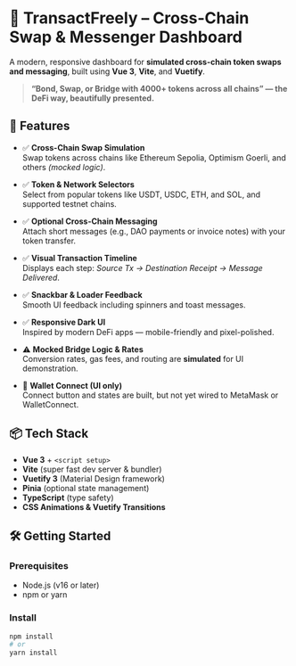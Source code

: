 # 🚀 TransactFreely – Cross-Chain Swap & Messenger Dashboard

A modern, responsive dashboard for **simulated cross-chain token swaps and messaging**, built using **Vue 3**, **Vite**, and **Vuetify**.

> **“Bond, Swap, or Bridge with 4000+ tokens across all chains” — the DeFi way, beautifully presented.**

## 🌟 Features

- ✅ **Cross-Chain Swap Simulation**  
  Swap tokens across chains like Ethereum Sepolia, Optimism Goerli, and others *(mocked logic)*.

- ✅ **Token & Network Selectors**  
  Select from popular tokens like USDT, USDC, ETH, and SOL, and supported testnet chains.

- ✅ **Optional Cross-Chain Messaging**  
  Attach short messages (e.g., DAO payments or invoice notes) with your token transfer.

- ✅ **Visual Transaction Timeline**  
  Displays each step: *Source Tx → Destination Receipt → Message Delivered*.

- ✅ **Snackbar & Loader Feedback**  
  Smooth UI feedback including spinners and toast messages.

- ✅ **Responsive Dark UI**  
  Inspired by modern DeFi apps — mobile-friendly and pixel-polished.

- ⚠️ **Mocked Bridge Logic & Rates**  
  Conversion rates, gas fees, and routing are **simulated** for UI demonstration.

- 🚧 **Wallet Connect (UI only)**  
  Connect button and states are built, but not yet wired to MetaMask or WalletConnect.

## 📦 Tech Stack

- **Vue 3** + `<script setup>`
- **Vite** (super fast dev server & bundler)
- **Vuetify 3** (Material Design framework)
- **Pinia** (optional state management)
- **TypeScript** (type safety)
- **CSS Animations & Vuetify Transitions**

## 🛠️ Getting Started

### Prerequisites
- Node.js (v16 or later)
- npm or yarn

### Install

```bash
npm install
# or
yarn install